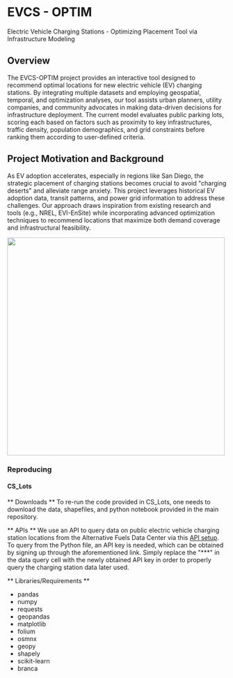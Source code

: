 # EVCS - OPTIM
Electric Vehicle Charging Stations - Optimizing Placement Tool via Infrastructure Modeling

## Overview
The EVCS-OPTIM project provides an interactive tool designed to recommend optimal locations for new electric vehicle (EV) charging stations. By integrating multiple datasets and employing geospatial, temporal, and optimization analyses, our tool assists urban planners, utility companies, and community advocates in making data-driven decisions for infrastructure deployment. The current model evaluates public parking lots, scoring each based on factors such as proximity to key infrastructures, traffic density, population demographics, and grid constraints before ranking them according to user-defined criteria.

## Project Motivation and Background
As EV adoption accelerates, especially in regions like San Diego, the strategic placement of charging stations becomes crucial to avoid "charging deserts" and alleviate range anxiety. This project leverages historical EV adoption data, transit patterns, and power grid information to address these challenges. Our approach draws inspiration from existing research and tools (e.g., NREL, EVI-EnSite) while incorporating advanced optimization techniques to recommend locations that maximize both demand coverage and infrastructural feasibility.

<img src="https://raw.githubusercontent.com/your-username/your-repo/main/picture/us-public-and-private-el.svg" width="500">

### Reproducing
#### CS_Lots

** Downloads **
To re-run the code provided in CS_Lots, one needs to download the data, shapefiles, and python notebook provided in the main repository.

** APIs **
We use an API to query data on public electric vehicle charging station locations from the Alternative Fuels Data Center via this [API setup](https://developer.nrel.gov/docs/transportation/alt-fuel-stations-v1/). To query from the Python file, an API key is needed, which can be obtained by signing up through the aforementioned link. Simply replace the "***" in the data query cell with the newly obtained API key in order to properly query the charging station data later used.

** Libraries/Requirements **
- pandas
- numpy
- requests
- geopandas
- matplotlib
- folium
- osmnx
- geopy
- shapely
- scikit-learn
- branca
